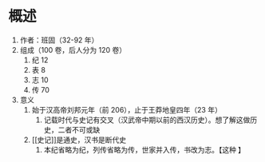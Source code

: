 # 概述
1. 作者：班固（32-92 年）
2. 组成（100 卷，后人分为 120 卷）
	1. 纪 12
	2. 表 8
	3. 志 10
	4. 传 70
3. 意义
	1. 始于汉高帝刘邦元年（前 206），止于王莽地皇四年（23 年）
		1. 记载时代与史记有交叉（汉武帝中期以前的西汉历史）。想了解这做历史，二者不可或缺
	2. [[史记]]是通史，汉书是断代史
		1. 本纪省略为纪，列传省略为传，世家并入传，书改为志。【这种 】
